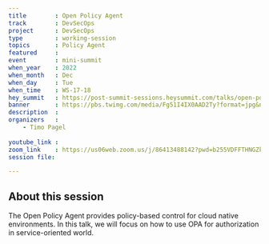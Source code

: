 ```yaml
---
title        : Open Policy Agent
track        : DevSecOps
project      : DevSecOps
type         : working-session
topics       : Policy Agent
featured     :
event        : mini-summit
when_year    : 2022
when_month   : Dec
when_day     : Tue
when_time    : WS-17-18
hey_summit   : https://post-summit-sessions.heysummit.com/talks/open-policy-agent/
banner       : https://pbs.twimg.com/media/Fg51I4IX0AAD2Ty?format=jpg&name=medium
description  :
organizers   :
    - Timo Pagel
    
youtube_link : 
zoom_link    : https://us06web.zoom.us/j/86413488142?pwd=b255VDFFTHNGZkVGeXN5NjhtaXJYZz09
session file: 

---
```



## About this session
The Open Policy Agent provides policy-based control for cloud native environments. In this talk, we will focus on how to use OPA for authorization in service-oriented world.
